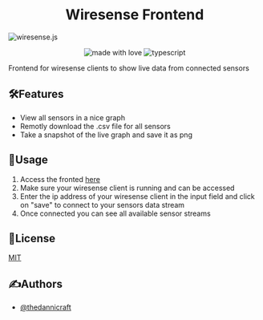 <h1 align="center" id="title">Wiresense Frontend</h1>

![wiresense.js](https://socialify.git.ci/Wiresense/frontend/image?forks=1&issues=1&language=1&name=1&owner=1&pattern=Solid&pulls=1&stargazers=1&theme=Auto)

<p align="center">
    <img src="https://img.shields.io/badge/Made%20with%20Love%E2%9D%A4%EF%B8%8F-black?style=for-the-badge
    " alt="made with love">
    <img src="https://img.shields.io/badge/Typescript-ts?style=for-the-badge&amp;logo=typescript&amp;logoColor=white&amp;color=%233178C6" alt="typescript">
</p>

Frontend for wiresense clients to show live data from connected sensors

## 🛠️Features

- View all sensors in a nice graph
- Remotly download the .csv file for all sensors
- Take a snapshot of the live graph and save it as png

## 📖Usage

1. Access the fronted [here](https://wiresense.github.io/frontend/)
2. Make sure your wiresense client is running and can be accessed
3. Enter the ip address of your wiresense client in the input field and click on "save" to connect to your sensors data stream
4. Once connected you can see all available sensor streams

## 📜License

[MIT](https://choosealicense.com/licenses/mit/)

## ✍️Authors

- [@thedannicraft](https://www.github.com/thedannicraft)
